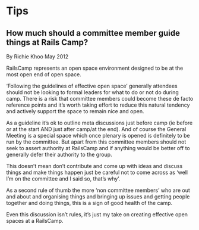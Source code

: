 # Tips

## How much should a committee member guide things at Rails Camp?

By Richie Khoo May 2012

RailsCamp represents an open space environment designed to be at the most open end of open space.

‘Following the guidelines of effective open space’ generally attendees should not be looking to formal leaders for what to do or not do during camp. There is a risk that committee members could become these de facto reference points and it’s worth taking effort to reduce this natural tendency and actively support the space to remain nice and open.

As a guideline it’s ok to outline meta discussions just before camp (ie before or at the start AND just after camp/at the end).  And of course the General Meeting is a special space which once plenary is opened is definitely to be run by the committee. But apart from this committee members should not seek to assert authority at RailsCamp and if anything would be better off to generally defer their authority to the group.

This doesn’t mean don’t contribute and come up with ideas and discuss things and make things happen just be careful not to come across as ‘well I’m on the committee and I said so, that’s why’.

As a second rule of thumb the more ‘non committee members’ who are out and about and organising things and bringing up issues and getting people together and doing things, this is a sign of good health of the camp.

Even this discussion isn’t rules, it’s just my take on creating effective open spaces at a RailsCamp.
